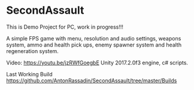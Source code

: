 # SecondAssault
This is Demo Project for PC, work in progress!!!

A simple FPS game with menu, resolution and audio settings, weapons system, ammo and health pick ups, enemy spawner system and health regeneration system.

Video: https://youtu.be/jzRWfGoegbE 
Unity 2017.2.0f3 engine, c# scripts.

Last Working Build 
https://github.com/AntonRassadin/SecondAssault/tree/master/Builds
